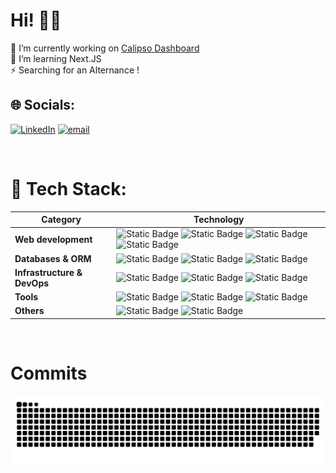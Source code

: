 # Hi! 👋🏼
🔭 I’m currently working on [Calipso Dashboard](https://demo.calipso.me)<br>
🌱 I’m learning Next.JS<br>
⚡ Searching for an Alternance !

## 🌐 Socials:
[![LinkedIn](https://img.shields.io/badge/LinkedIn-%230077B5.svg?logo=linkedin&logoColor=white)](https://linkedin.com/in/ElSofian) [![email](https://img.shields.io/badge/Email-D14836?logo=gmail&logoColor=white)](mailto:sofian.elaloui03@gmail.com) 

<br>

# 💫 Tech Stack:

| **Category**                 | **Technology**         |
|------------------------------|------------------------|
| **Web development**          | ![Static Badge](https://img.shields.io/badge/TypeScript-05122A?style=flat&logo=TypeScript&logoColor=c6d7f5&color=353535) ![Static Badge](https://img.shields.io/badge/React-05122A?logo=React&logoColor=c6d7f5&color=353535) ![Static Badge](https://img.shields.io/badge/Next.js-05122A?style=flat&logo=Next.js&logoColor=c6d7f5&color=353535) ![Static Badge](https://img.shields.io/badge/Tailwind_CSS-05122A?logo=Tailwind%20CSS&logoColor=c6d7f5&color=353535) |
| **Databases & ORM**          | ![Static Badge](https://img.shields.io/badge/Prisma-05122A?logo=prisma&logoColor=c6d7f5&color=353535) ![Static Badge](https://img.shields.io/badge/MySQL-05122A?logo=mysql&logoColor=c6d7f5&color=353535) ![Static Badge](https://img.shields.io/badge/Postgresql-05122A?logo=postgresql&logoColor=c6d7f5&color=353535) |
| **Infrastructure & DevOps**   | ![Static Badge](https://img.shields.io/badge/Nginx-05122A?style=flat&logo=Nginx&logoColor=c6d7f5&color=353535) ![Static Badge](https://img.shields.io/badge/Docker-05122A?style=flat&logo=Docker&logoColor=c6d7f5&color=353535) ![Static Badge](https://img.shields.io/badge/NodeJS-05122A?logo=node.js&logoColor=c6d7f5&color=353535) |
| **Tools**                    | ![Static Badge](https://img.shields.io/badge/Figma-05122A?style=flat&logo=Figma&logoColor=c6d7f5&color=353535) ![Static Badge](https://img.shields.io/badge/Notion-05122A?style=flat&logo=Notion&logoColor=c6d7f5&color=353535) ![Static Badge](https://img.shields.io/badge/Trello-05122A?style=flat&logo=Trello&logoColor=c6d7f5&color=353535) |
| **Others**                    | ![Static Badge](https://img.shields.io/badge/C++-%2300599C.svg?style=flat&logo=c%2B%2B&logoColor=c6d7f5&color=353535) ![Static Badge](https://img.shields.io/badge/C-%2300599C.svg?style=flat&logo=c&logoColor=c6d7f5&color=353535)

<br>

# Commits
<picture>
  <source media="(prefers-color-scheme: dark)" srcset="https://raw.githubusercontent.com/ElSofian/ElSofian/output/github-snake-dark.svg" />
  <source media="(prefers-color-scheme: light)" srcset="https://raw.githubusercontent.com/ElSofian/ElSofian/output/github-snake.svg" />
  <img alt="github-snake" src="https://raw.githubusercontent.com/ElSofian/ElSofian/output/github-snake.svg" />
</picture>
